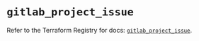 # `gitlab_project_issue`

Refer to the Terraform Registry for docs: [`gitlab_project_issue`](https://registry.terraform.io/providers/gitlabhq/gitlab/17.6.0/docs/resources/project_issue).
